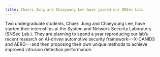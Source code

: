 ```yaml
---
title: Chaeri Jung and Chaeyoung Lee have joined our SNSec Lab.
---
```


Two undergraduate students, Chaeri Jung and Chaeyoung Lee, have started their internships at the System and Network Security Laboratory (SNSec Lab.). They are planning to spend a year reproducing our lab’s recent research on AI-driven automotive security framework---X-CANIDS and AERO---and then proposing their own unique methods to achieve improved intrusion detection performance.
<!--more-->
